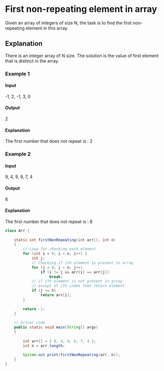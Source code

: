 # First non-repeating element in array

Given an array of integers of size N, the task is to find the first non-repeating element in this array. 

## Explanation

There is an integer array of N size. 
The solution is the value of first element that is distinct in the array.

### Example 1

#### Input

-1, 2, -1, 3, 0 

#### Output

2

#### Explanation

The first number that does not repeat is : 2

### Example 2

#### Input

9, 4, 9, 6, 7, 4

#### Output

6

#### Explanation

The first number that does not repeat is : 6


```java
class Arr {
 
    static int firstNonRepeating(int arr[], int n)
    {
        // Loop for checking each element
        for (int i = 0; i < n; i++) {
            int j;
            // Checking if ith element is present in array
            for (j = 0; j < n; j++)
                if (i != j && arr[i] == arr[j])
                    break;
            // if ith element is not present in array
            // except at ith index then return element
            if (j == n)
                return arr[i];
        }
 
        return -1;
    }
 
    // Driver code
    public static void main(String[] args)
    {
 
        int arr[] = { 9, 4, 9, 6, 7, 4 };
        int n = arr.length;
 
        System.out.print(firstNonRepeating(arr, n));
    }
}
```
